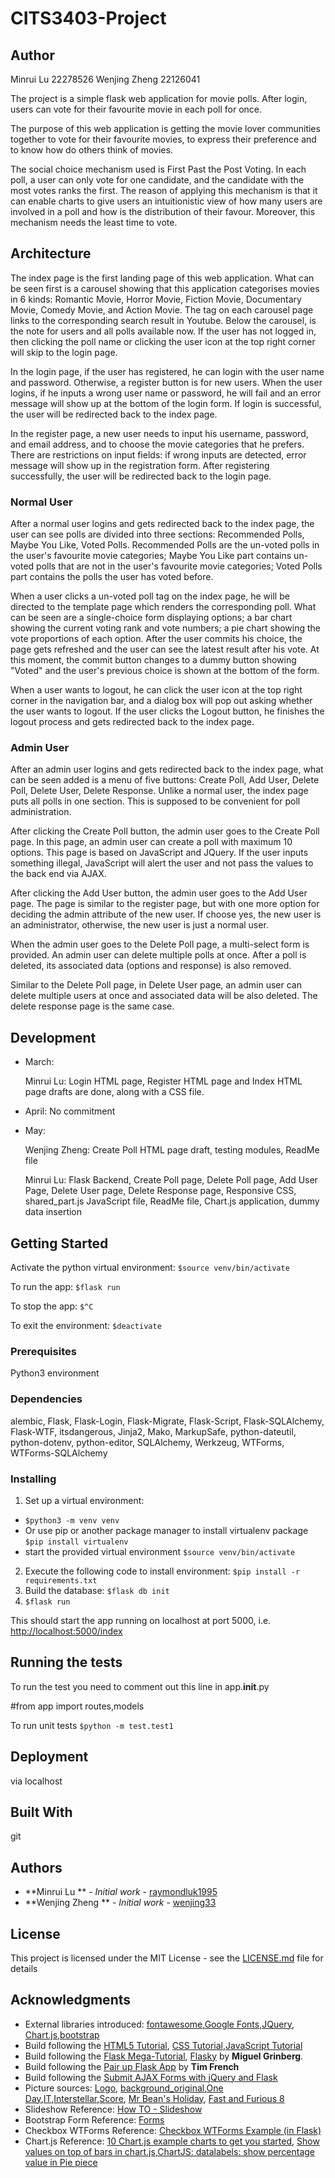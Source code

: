 # CITS3403-Project

## Author
Minrui Lu 22278526
Wenjing Zheng 22126041

The project is a simple flask web application for movie polls. After login, users can vote for their favourite movie in each poll for once.

The purpose of this web application is getting the movie lover communities together to vote for their favourite movies, to express their preference and to know how do others think of movies.

The social choice mechanism used is First Past the Post Voting. In each poll, a user can only vote for one candidate, and the candidate with the most votes ranks the first. The reason of applying this mechanism is that it can enable charts to give users an intuitionistic view of how many users are involved in a poll and how is the distribution of their favour. Moreover, this mechanism needs the least time to vote.

## Architecture
The index page is the first landing page of this web application. What can be seen first is a carousel showing that this application categorises movies in 6 kinds: Romantic Movie, Horror Movie, Fiction Movie, Documentary Movie, Comedy Movie, and Action Movie. The tag on each carousel page links to the corresponding search result in Youtube. Below the carousel, is the note for users and all polls available now. If the user has not logged in, then clicking the poll name or clicking the user icon at the top right corner will skip to the login page.

In the login page, if the user has registered, he can login with the user name and password. Otherwise, a register button is for new users. When the user logins, if he inputs a wrong user name or password, he will fail and an error message will show up at the bottom of the login form. If login is successful, the user will be redirected back to the index page.

In the register page, a new user needs to input his username, password, and email address, and to choose the movie categories that he prefers. There are restrictions on input fields: if wrong inputs are detected, error message will show up in the registration form. After registering successfully, the user will be redirected back to the login page.

### Normal User
After a normal user logins and gets redirected back to the index page, the user can see polls are divided into three sections: Recommended Polls, Maybe You Like, Voted Polls. Recommended Polls are the un-voted polls in the user's favourite movie categories; Maybe You Like part contains un-voted polls that are not in the user's favourite movie categories; Voted Polls part contains the polls the user has voted before.

When a user clicks a un-voted poll tag on the index page, he will be directed to the template page which renders the corresponding poll. What can be seen are a single-choice form displaying options; a bar chart showing the current voting rank and vote numbers; a pie chart showing the vote proportions of each option. After the user commits his choice, the page gets refreshed and the user can see the latest result after his vote. At this moment, the commit button changes to a dummy button showing "Voted" and the user's previous choice is shown at the bottom of the form.

When a user wants to logout, he can click the user icon at the top right corner in the navigation bar, and a dialog box will pop out asking whether the user wants to logout. If the user clicks the Logout button, he finishes the logout process and gets redirected back to the index page.

### Admin User
After an admin user logins and gets redirected back to the index page, what can be seen added is a menu of five buttons: Create Poll, Add User, Delete Poll, Delete User, Delete Response. Unlike a normal user, the index page puts all polls in one section. This is supposed to be convenient for poll administration.

After clicking the Create Poll button, the admin user goes to the Create Poll page. In this page, an admin user can create a poll with maximum 10 options. This page is based on JavaScript and JQuery. If the user inputs something illegal, JavaScript will alert the user and not pass the values to the back end via AJAX.

After clicking the Add User button, the admin user goes to the Add User page. The page is similar to the register page, but with one more option for deciding the admin attribute of the new user. If choose yes, the new user is an administrator, otherwise, the new user is just a normal user.

When the admin user goes to the Delete Poll page, a multi-select form is provided. An admin user can delete multiple polls at once. After a poll is deleted, its associated data (options and response) is also removed.

Similar to the Delete Poll page, in Delete User page, an admin user can delete multiple users at once and associated data will be also deleted. The delete response page is the same case.

## Development
- March:

  Minrui Lu: Login HTML page, Register HTML page and Index HTML page drafts are done, along with a CSS file.

- April:
  No commitment

- May:  

  Wenjing Zheng: Create Poll HTML page draft, testing modules, ReadMe file

  Minrui Lu: Flask Backend, Create Poll page, Delete Poll page, Add User Page, Delete User page, Delete Response page, Responsive CSS, shared_part.js JavaScript file, ReadMe file, Chart.js application, dummy data insertion

## Getting Started

Activate the python virtual environment:
`$source venv/bin/activate`

To run the app:
`$flask run`

To stop the app:
`$^C`

To exit the environment:
`$deactivate`

### Prerequisites
Python3 environment

### Dependencies
alembic, Flask, Flask-Login, Flask-Migrate, Flask-Script, Flask-SQLAlchemy, Flask-WTF, itsdangerous, Jinja2, Mako, MarkupSafe, python-dateutil, python-dotenv, python-editor, SQLAlchemy, Werkzeug, WTForms, WTForms-SQLAlchemy

### Installing

1. Set up a virtual environment:
 - `$python3 -m venv venv`
 - Or use pip or another package manager to install virtualenv package `$pip install virtualenv`
 - start the provided virtual environment
   `$source venv/bin/activate`

2. Execute the following code to install environment: `$pip install -r requirements.txt`
3. Build the database: `$flask db init`
4. `$flask run`

This should start the app running on localhost at port 5000, i.e. [http://localhost:5000/index](http://localhost:5000/index)

## Running the tests

To run the test you need to comment out this line in app.__init__.py

 #from app import routes,models


To run unit tests
`$python -m test.test1`

## Deployment

via localhost

## Built With

git

## Authors

* **Minrui Lu ** - *Initial work* - [raymondluk1995](https://github.com/raymondluk1995)
* **Wenjing Zheng ** - *Initial work* - [wenjing33](https://github.com/wenjing33)

## License

This project is licensed under the MIT License - see the [LICENSE.md](LICENSE.md) file for details

## Acknowledgments
* External libraries introduced: [fontawesome](https://fontawesome.com/),[Google Fonts](https://fonts.google.com/),[JQuery](https://jquery.com/), [Chart.js](https://www.chartjs.org/),[bootstrap](https://getbootstrap.com/)
* Build following the [HTML5 Tutorial](https://www.w3schools.com/html/), [CSS Tutorial](https://www.w3schools.com/css/default.asp),[JavaScript Tutorial](https://www.w3schools.com/js/default.asp)
* Build following the [Flask Mega-Tutorial](https://blog.miguelgrinberg.com/post/the-flask-mega-tutorial-part-i-hello-world), [Flasky](https://github.com/miguelgrinberg/flasky) by **Miguel Grinberg**.
* Build following the [Pair up Flask App](https://github.com/drtnf/cits3403-pair-up) by **Tim French**
* Build following the [Submit AJAX Forms with jQuery and Flask](https://www.youtube.com/watch?v=IZWtHsM3Y5A)
* Picture sources: [Logo](https://www.vectorstock.com/royalty-free-vector/movie-film-play-people-abstract-logo-vector-4097798), [background_original](https://medium.com/edmodoblog/more-than-coding-what-students-really-learn-from-computer-science-3d6870387fbc),[One Day](http://intrigue.ie/books-every-woman-read-one-day/),[IT](http://www.slaphappylarry.com/stephen-kings-it-storytelling-techniques/it-2017-movie-poster/),[Interstellar](https://wallpapershome.com/movies/sci-fi/interstellar-movie-matthew-mcconaughey-space-suit-snow-381.html),[Score](https://www.score-movie.com/), [Mr Bean's Holiday](https://images.app.goo.gl/D9mv1dzvzCDVWTDp8), [Fast and Furious 8](https://free4kwallpaper.com/fast-and-furious-8-movie-4k-wallpaper/)
* Slideshow Reference: [How TO - Slideshow](https://www.w3schools.com/howto/howto_js_slideshow.asp)
* Bootstrap Form Reference: [Forms](https://getbootstrap.com/docs/4.0/components/forms/)
* Checkbox WTForms Reference: [Checkbox WTForms Example (in Flask) ](https://gist.github.com/einSelbst/1797d4457814f31accfed825da202b31)
* Chart.js Reference: [10 Chart.js example charts to get you started](https://tobiasahlin.com/blog/chartjs-charts-to-get-you-started/), [Show values on top of bars in chart.js](https://stackoverflow.com/questions/42556835/show-values-on-top-of-bars-in-chart-js/42562284),[ChartJS: datalabels: show percentage value in Pie piece](https://stackoverflow.com/questions/52044013/chartjs-datalabels-show-percentage-value-in-pie-piece)
